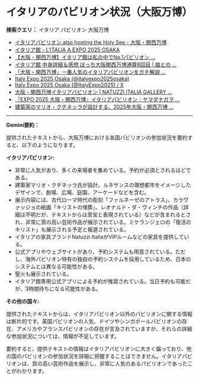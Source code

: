 # イタリアのパビリオン状況（大阪万博）

**検索クエリ：** イタリア パビリオン 大阪万博

- [イタリアパビリオン also hosting the Holy See - 大阪・関西万博](https://www.expo2025.or.jp/official-participant/italy/)
- [イタリア館 - L'ITALIA A EXPO 2025 OSAKA](https://www.italyexpo2025osaka.it/ja/itariaguan)
- [【大阪・関西万博】イタリア館は私の中でNo.1パビリオン ...](https://yukonosuke.com/entry/osaka_banpaku_italy)
- [イタリア館 中身詳細＆感想 ぼっち大阪関西万博通算8回目 | 娘との ...](https://ameblo.jp/wakochi0316/entry-12905719318.html)
- [「大阪・関西万博」一番人気のイタリアパビリオンをガチ解説 ...](https://lovewalker.jp/elem/000/004/268/4268276/)
- [Italy Expo 2025 Osaka (@italyexpo2025osaka)](https://www.instagram.com/italyexpo2025osaka/?hl=ja)
- [Italy Expo 2025 Osaka (@ItalyExpo2025) / X](https://x.com/italyexpo2025?lang=ja)
- [大阪・関西万博イタリアパビリオン | NATUZZI ITALIA GALLERY ...](https://www.natuzzi-italia.jp/topics/%E5%A4%A7%E9%98%AA%E3%83%BB%E9%96%A2%E8%A5%BF%E4%B8%87%E5%8D%9A%E3%82%A4%E3%82%BF%E3%83%AA%E3%82%A2%E3%83%91%E3%83%93%E3%83%AA%E3%82%AA%E3%83%B3/)
- [『EXPO 2025 大阪・関西万博』イタリアパビリオン｜ヤマダナガヲ ...](https://note.com/yamada_tourist/n/n8e18f9e7de68)
- [建築家のマリオ・クチネッラが設計する、2025年大阪・関西万博 ...](https://mag.tecture.jp/culture/20231112-101942/)


---

**Gemini要約：**

提供されたテキストから、大阪万博における各国パビリオンの参加状況を要約すると、以下のようになります。

**イタリアパビリオン:**

* 非常に人気があり、多くの来場者を集めている。予約が必須とされるほどである。
* 建築家マリオ・クチネッラ氏が設計。ルネサンスの理想都市をイメージしたデザインで、劇場、広場、庭園、アーケードなどを含む。
* 展示内容には、古代ローマ時代の彫刻「ファルネーゼのアトラス」、カラヴァッジョの絵画「キリストの埋葬」、レオナルド・ダ・ヴィンチの作品（詳細は不明だが、テキストからは至宝と表現されている）などが含まれるとされ、非常に質の高い芸術作品が展示されている。ミケランジェロの「復活のキリスト」も展示される予定と報道されている。
* イタリアの家具ブランドNatuzzi ItaliaがVIPルームなどの家具を提供している。
* 公式アプリやウェブサイトがあり、予約システムも用意されている。ただし、海外パビリオン特有の独自の予約システムを採用しているため、日本のシステムとは異なる可能性がある。
* 聖火も展示されている。
* イタリア館専用公式アプリによる予約が推奨されている。当日予約も可能だが、3時間待ちになる可能性がある。


**その他の国々:**

提供されたテキストからは、イタリアパビリオン以外のパビリオンに関する情報は断片的です。英国パビリオンの人気、ドイツやシンガポールパビリオンの存在、アメリカやフランスパビリオンの存在が言及されていますが、それらの詳細な参加状況については、情報が不足しています。


要約すると、提供テキストの情報はイタリアパビリオンに大きく偏っており、他の国のパビリオンの参加状況を詳細に把握することはできません。イタリアパビリオンは、質の高い芸術作品を展示し、非常に人気のあるパビリオンであったことがわかります。

